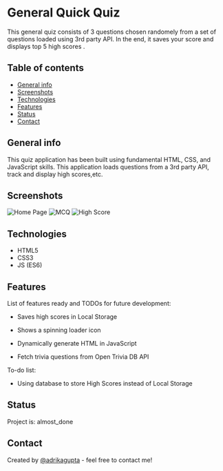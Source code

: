 # General Quick Quiz
This general quiz consists of 3 questions chosen randomely from a set of questions loaded using 3rd party API. In the end, it saves your score and displays top 5 high scores .

## Table of contents
* [General info](#general-info)
* [Screenshots](#screenshots)
* [Technologies](#technologies)
* [Features](#features)
* [Status](#status)
* [Contact](#contact)

## General info
This quiz application has been built using fundamental HTML, CSS, and JavaScript skills. 
This application loads questions from a 3rd party API, track and display high scores,etc.

## Screenshots
![Home Page](./screenshots/Screenshot(1).png)
![MCQ](./screenshots/Screenshot(5).png)
![High Score](./screenshots/Screenshot(4).png)

## Technologies
* HTML5
* CSS3
* JS (ES6)


## Features
List of features ready and TODOs for future development:

* Saves high scores in Local Storage

* Shows a spinning loader icon

* Dynamically generate HTML in JavaScript

* Fetch trivia questions from Open Trivia DB API

To-do list:
* Using database to store High Scores instead of Local Storage


## Status
Project is: almost_done


## Contact
Created by [@adrikagupta](https://github.com/adrikagupta) - feel free to contact me!
